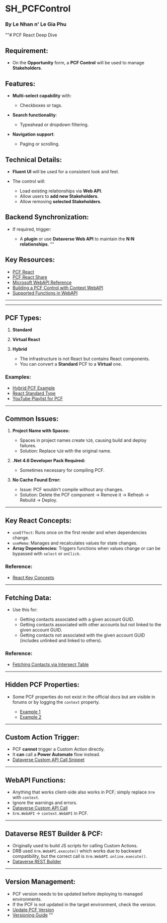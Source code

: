 # SH_PCFControl
### By Le Nhan n' Le Gia Phu
""# PCF React Deep Dive

## Requirement:

* On the **Opportunity** form, a **PCF Control** will be used to manage **Stakeholders**.

## Features:

* **Multi-select capability** with:

  * Checkboxes or tags.
* **Search functionality**:

  * Typeahead or dropdown filtering.
* **Navigation support**:

  * Paging or scrolling.

## Technical Details:

* **Fluent UI** will be used for a consistent look and feel.
* The control will:

  * Load existing relationships via **Web API**.
  * Allow users to **add new Stakeholders**.
  * Allow removing **selected Stakeholders**.

## Backend Synchronization:

* If required, trigger:

  * A **plugin** or use **Dataverse Web API** to maintain the **N\:N relationships**.
    ""

## Key Resources:

* [PCF React](https://chatgpt.com/c/68030aeb-9dac-8010-b926-7ad8d661ac84)
* [PCF React Share](https://chatgpt.com/share/6805b697-5048-8010-9195-e4b6887b6604)
* [Microsoft WebAPI Reference](https://learn.microsoft.com/en-us/power-apps/developer/component-framework/reference/webapi)
* [Building a PCF Control with Context WebAPI](https://carldesouza.com/building-a-pcf-control-that-calls-context-webapi/)
* [Supported Functions in WebAPI](https://learn.microsoft.com/en-us/power-apps/developer/component-framework/reference/webapi)


---
---

## PCF Types:

1. **Standard**
2. **Virtual React**
3. **Hybrid**

   * The infrastructure is not React but contains React components.
   * You can convert a **Standard** PCF to a **Virtual** one.

### Examples:

* [Hybrid PCF Example](https://youtu.be/B0mpPRazGw0?si=Vp9u_dBxE8CSDFXg)
* [React Standard Type](https://youtu.be/R1hTz-T5feQ?si=7nQdJ0Wjq9S9IgW_&t=1321)
* [YouTube Playlist for PCF](https://youtube.com/playlist?list=PLwhleHnDZ_IbjjHW_LaUMtmRYLmS74viU&si=Bbmr2NHY-ovPAiTi)

---

## Common Issues:

1. **Project Name with Spaces:**

   * Spaces in project names create `%20`, causing build and deploy failures.
   * Solution: Replace `%20` with the original name.

2. **.Net 4.6 Developer Pack Required:**

   * Sometimes necessary for compiling PCF.

3. **No Cache Found Error:**

   * Issue: PCF wouldn't compile without any changes.
   * Solution: Delete the PCF component → Remove it → Refresh → Rebuild → Deploy.

---

## Key React Concepts:

* `useEffect`: Runs once on the first render and when dependencies change.
* `useMemo`: Manages and recalculates values for state changes.
* **Array Dependencies:** Triggers functions when values change or can be bypassed with `select` or `onClick`.

### Reference:

* [React Key Concepts](https://chatgpt.com/c/680a0ab7-7140-8010-92bb-ba5501a15343)

---

## Fetching Data:

* Use this for:

  * Getting contacts associated with a given account GUID.
  * Getting contacts associated with other accounts but not linked to the given account GUID.
  * Getting contacts not associated with the given account GUID (includes unlinked and linked to others).

### Reference:

* [Fetching Contacts via Intersect Table](https://chatgpt.com/c/6809b0d2-3184-8010-996f-2f5d06de983e)

---

## Hidden PCF Properties:

* Some PCF properties do not exist in the official docs but are visible in forums or by logging the `context` property.

  * [Example 1](https://community.dynamics.com/blogs/post/?postid=dbae3ca3-fc59-4235-b38f-d60961f17c70)
  * [Example 2](https://community.powerplatform.com/forums/thread/details/?threadid=75190d9d-c96a-4359-b82d-8bcfb2f38828)

---

## Custom Action Trigger:

* PCF **cannot** trigger a Custom Action directly.
* It **can** call a **Power Automate** flow instead.
* [Dataverse Custom API Call Snippet](https://rajeevpentyala.com/2024/12/18/code-snippet-pcf-calling-dataverse-custom-api/)

---

## WebAPI Functions:

* Anything that works client-side also works in PCF; simply replace `Xrm` with `context`.
* Ignore the warnings and errors.
* [Dataverse Custom API Call](https://rajeevpentyala.com/2024/12/18/code-snippet-pcf-calling-dataverse-custom-api/)
* `Xrm.WebAPI` → `context.WebAPI` in PCF.

---

## Dataverse REST Builder & PCF:

* Originally used to build JS scripts for calling Custom Actions.
* DRB used `Xrm.WebAPI.execute()` which works due to backward compatibility, but the correct call is `Xrm.WebAPI.online.execute()`.
* [Dataverse REST Builder](https://chatgpt.com/share/681c671b-9964-8010-b258-34209e25adaf)

---

## Version Management:

* PCF version needs to be updated before deploying to managed environments.
* If the PCF is not updated in the target environment, check the version.
* [Update PCF Version](https://dianabirkelbach.wordpress.com/2020/12/23/all-about-pcf-versioning)
* [Versioning Guide](https://chatgpt.com/share/681c87f0-5c08-8010-a64f-55860fa815ba)
  ""
